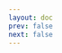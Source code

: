 ```yaml
---
layout: doc
prev: false
next: false
---
```


<CustomItemBox :item="{
  name: '深红色染发剂',
  icon: '/wiki/item/dye_red_dark.png',
  type: '染色剂',
  description: '',
  params: {
    stack: 1,
    durability: -1 
  },
  obtain: {
    found: [],
    npc: [],
    shop: [],
    gardening: []
  }
}" />
